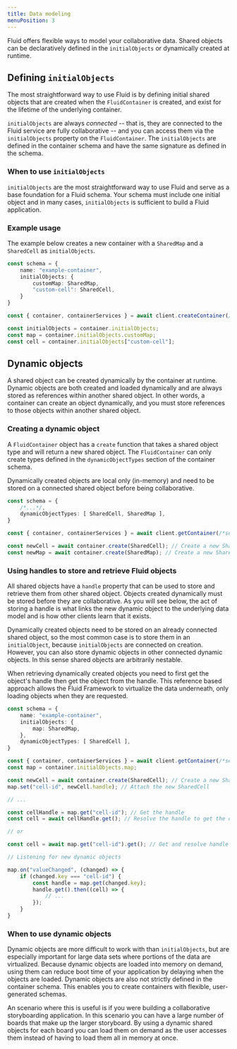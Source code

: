 ```yaml
---
title: Data modeling
menuPosition: 3
---
```


Fluid offers flexible ways to model your collaborative data. Shared objects can be declaratively defined in the `initialObjects` or dynamically created at runtime.

## Defining `initialObjects`

The most straightforward way to use Fluid is by defining initial shared objects that are created when the `FluidContainer` is created, and exist for the lifetime of the underlying container.

`initialObjects` are always _connected_ -- that is, they are connected to the Fluid service are fully collaborative -- and you can access them via the `initialObjects` property on the `FluidContainer`. The `initialObjects` are defined in the container schema and have the same signature as defined in the schema.

### When to use `initialObjects`

`initialObjects` are the most straightforward way to use Fluid and serve as a base foundation for a Fluid schema. Your schema must include one initial object and in many cases, `initialObjects` is sufficient to build a Fluid application.

### Example usage

The example below creates a new container with a `SharedMap` and a `SharedCell` as `initialObjects`.

```typescript
const schema = {
    name: "example-container",
    initialObjects: {
        customMap: SharedMap,
        "custom-cell": SharedCell,
    }
}

const { container, containerServices } = await client.createContainer(/*service config*/, schema);

const initialObjects = container.initialObjects;
const map = container.initialObjects.customMap;
const cell = container.initialObjects["custom-cell"];
```

## Dynamic objects

A shared object can be created dynamically by the container at runtime. Dynamic objects are both created and loaded dynamically and are always stored as references within another shared object. In other words, a container can create an object dynamically, and you must store references to those objects within another shared object.

### Creating a dynamic object

A `FluidContainer` object has a `create` function that takes a shared object type and will return a new shared object. The `FluidContainer` can only create types defined in the `dynamicObjectTypes` section of the container schema. 

Dynamically created objects are local only (in-memory) and need to be stored on a connected shared object before being collaborative.

```typescript
const schema = {
    /*...*/,
    dynamicObjectTypes: [ SharedCell, SharedMap ],
}

const { container, containerServices } = await client.getContainer(/*service config*/, schema);

const newCell = await container.create(SharedCell); // Create a new SharedCell
const newMap = await container.create(SharedMap); // Create a new SharedMap
```

### Using handles to store and retrieve Fluid objects

All shared objects have a `handle` property that can be used to store and retrieve them from other shared object. Objects created dynamically must be stored before they are collaborative. As you will see below, the act of storing a handle is what links the new dynamic object to the underlying data model and is how other clients learn that it exists.

Dynamically created objects need to be stored on an already connected shared object, so the most common case is to store them in an `initialObject`, because `initialObjects` are connected on creation. However, you can also store dynamic objects in other connected dynamic objects. In this sense shared objects are arbitrarily nestable.

When retrieving dynamically created objects you need to first get the object's handle then get the object from the handle. This reference based approach allows the Fluid Framework to virtualize the data underneath, only loading objects when they are requested.

```typescript
const schema = {
    name: "example-container",
    initialObjects: {
        map: SharedMap,
    },
    dynamicObjectTypes: [ SharedCell ],
}

const { container, containerServices } = await client.getContainer(/*service config*/, schema);
const map = container.initialObjects.map;

const newCell = await container.create(SharedCell); // Create a new SharedCell
map.set("cell-id", newCell.handle); // Attach the new SharedCell 

// ...

const cellHandle = map.get("cell-id"); // Get the handle
const cell = await cellHandle.get(); // Resolve the handle to get the object

// or

const cell = await map.get("cell-id").get(); // Get and resolve handle

// Listening for new dynamic objects

map.on("valueChanged", (changed) => {
    if (changed.key === "cell-id") {
        const handle = map.get(changed.key);
        handle.get().then((cell) => {
            // ...
        });
    }
}

```

### When to use dynamic objects
 
Dynamic objects are more difficult to work with than `initialObjects`, but are especially important for large data sets where portions of the data are virtualized. Because dynamic objects are loaded into memory on demand, using them can reduce boot time of your application by delaying when the objects are loaded. Dynamic objects are also not strictly defined in the container schema. This enables you to create containers with flexible, user-generated schemas.

An scenario where this is useful is if you were building a collaborative storyboarding application. In this scenario you can have a large number of boards that make up the larger storyboard. By using a dynamic shared objects for each board you can load them on demand as the user accesses them instead of having to load them all in memory at once.
